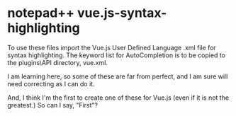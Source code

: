 # notepad++ vue.js-syntax-highlighting
To use these files import the Vue.js User Defined Language .xml file for syntax highlighting.  The keyword list for AutoCompletion is to be copied to the plugins\API directory, vue.xml.

I am learning here, so some of these are far from perfect, and I am sure will need correcting as I can do it.

And, I think I'm the first to create one of these for Vue.js (even if it is not the greatest.)  So can I say, "First"?


